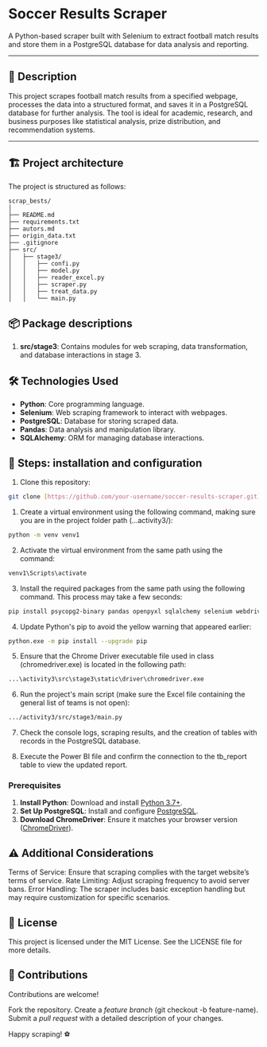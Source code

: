 # Soccer Results Scraper

A Python-based scraper built with Selenium to extract football match results and store them in a PostgreSQL database for data analysis and reporting.

---

## 📜 Description

This project scrapes football match results from a specified webpage, processes the data into a structured format, and saves it in a PostgreSQL database for further analysis. The tool is ideal for academic, research, and business purposes like statistical analysis, prize distribution, and recommendation systems.

---

## 🏗️ Project architecture

The project is structured as follows:

```
scrap_bests/
│
├── README.md
├── requirements.txt
├── autors.md
├── origin_data.txt
├── .gitignore
├── src/
│   ├── stage3/
│   │   ├── confi.py
│   │   ├── model.py
│   │   ├── reader_excel.py
│   │   ├── scraper.py
│   │   ├── treat_data.py
│   │   └── main.py
```

## 📦 Package descriptions

1. **src/stage3**: Contains modules for web scraping, data transformation, and database interactions in stage 3.


## 🛠️ Technologies Used

- **Python**: Core programming language.
- **Selenium**: Web scraping framework to interact with webpages.
- **PostgreSQL**: Database for storing scraped data.
- **Pandas**: Data analysis and manipulation library.
- **SQLAlchemy**: ORM for managing database interactions.

## 🚀 Steps: installation and configuration

1. Clone this repository:

```bash
git clone [https://github.com/your-username/soccer-results-scraper.git](https://github.com/DarFelix/scrap_bets.git)
```
1. Create a virtual environment using the following command, making sure you are in the project folder path (...activity3/):

```bash
python -m venv venv1
```

2. Activate the virtual environment from the same path using the command:

```bash
venv1\Scripts\activate
```

3. Install the required packages from the same path using the following command. This process may take a few seconds:

```bash
pip install psycopg2-binary pandas openpyxl sqlalchemy selenium webdriver-manager
```

4. Update Python's pip to avoid the yellow warning that appeared earlier:

```bash
python.exe -m pip install --upgrade pip
```

5. Ensure that the Chrome Driver executable file used in class (chromedriver.exe) is located in the following path:

```bash
...\activity3\src\stage3\static\driver\chromedriver.exe
```

6. Run the project's main script (make sure the Excel file containing the general list of teams is not open):

```bash
.../activity3/src/stage3/main.py
```

7. Check the console logs, scraping results, and the creation of tables with records in the PostgreSQL database.

8. Execute the Power BI file and confirm the connection to the tb_report table to view the updated report.

### Prerequisites

1. **Install Python**: Download and install [Python 3.7+](https://www.python.org/downloads/).
2. **Set Up PostgreSQL**: Install and configure [PostgreSQL](https://www.postgresql.org/download/).
3. **Download ChromeDriver**: Ensure it matches your browser version ([ChromeDriver](https://sites.google.com/chromium.org/driver/)).

## ⚠️ Additional Considerations
Terms of Service: Ensure that scraping complies with the target website’s terms of service.
Rate Limiting: Adjust scraping frequency to avoid server bans.
Error Handling: The scraper includes basic exception handling but may require customization for specific scenarios.

## 📝 License
This project is licensed under the MIT License. See the LICENSE file for more details.

## 🤝 Contributions
Contributions are welcome!

Fork the repository.
Create a _feature branch_ (git checkout -b feature-name).
Submit a _pull request_ with a detailed description of your changes.

Happy scraping! ⚽
